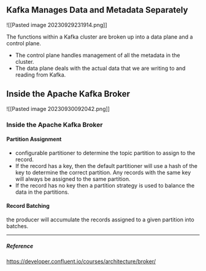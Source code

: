 
## Kafka Manages Data and Metadata Separately

![[Pasted image 20230929231914.png]]

The functions within a Kafka cluster are broken up into a data plane and a control plane. 

- The control plane handles management of all the metadata in the cluster. 
-  The data plane deals with the actual data that we are writing to and reading from Kafka.

## Inside the Apache Kafka Broker

![[Pasted image 20230930092042.png]]

### Inside the Apache Kafka Broker

#### Partition Assignment

- configurable partitioner to determine the topic partition to assign to the record. 
- If the record has a key, then the default partitioner will use a hash of the key to determine the correct partition. Any records with the same key will always be assigned to the same partition. 
- If the record has no key then a partition strategy is used to balance the data in the partitions.

#### Record Batching

the producer will accumulate the records assigned to a given partition into batches.

----
##### Reference
https://developer.confluent.io/courses/architecture/broker/